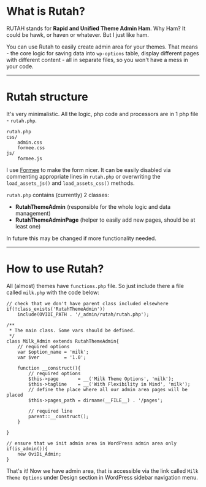 What is Rutah?
=====

RUTAH stands for **Rapid and Unified Theme Admin Ham**. Why Ham? It could be hawk, or haven or whatever. But I just like ham.

You can use Rutah to easily create admin area for your themes. That means - the core logic for saving data into `wp-options` table, display different pages with different content - all in separate files, so you won't have a mess in your code.

----------

Rutah structure
=====

It's very minimalistic. All the logic, php code and processors are in 1 php file - `rutah.php`.

    rutah.php
    css/
        admin.css
        formee.css
    js/
        formee.js

I use [Formee](http://www.formee.org/ "Framework to help you develop and customize web based forms") to make the form nicer. It can be easily disabled via commenting appropriate lines in `rutah.php` or overwriting the `load_assets_js()` and `load_assets_css()` methods.

`rutah.php` contains (currently) 2 classes:

* **RutahThemeAdmin** (responsible for the whole logic and data management)
* **RutahThemeAdminPage** (helper to easily add new pages, should be at least one)

In future this may be changed if more functionality needed.

----------

How to use Rutah?
=====

All (almost) themes have `functions.php` file. So just include there a file called `milk.php` with the code below:

    // check that we don't have parent class included elsewhere
    if(!class_exists('RutahThemeAdmin'))
        include(OVIDI_PATH . '/_admin/rutah/rutah.php');

    /**
     * The main class. Some vars should be defined.
     */
    class Milk_Admin extends RutahThemeAdmin{
        // required options
        var $option_name = 'milk';
        var $ver         = '1.0';
    
        function __construct(){
            // required options
            $this->page       = __('Milk Theme Options', 'milk');
            $this->tagline    = __('With Flexibility in Mind', 'milk');
            // define the place where all our admin area pages will be placed
            $this->pages_path = dirname(__FILE__) . '/pages';
        
            // required line
            parent::__construct();
        }
    
    }
    
    // ensure that we init admin area in WordPress admin area only
    if(is_admin()){
        new OviDi_Admin;
    }

That's it! Now we have admin area, that is accessible via the link called `Milk Theme Options` under Design section in WordPress sidebar navigation menu.